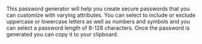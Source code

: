 This password generator will help you create secure passwords that you can customize with varying attributes.
You can select to include or exclude uppercase or lowercase letters as well as numbers and symbols and you can select a password length of 8-128 characters. Once the password is generated you can copy it to your clipboard.
